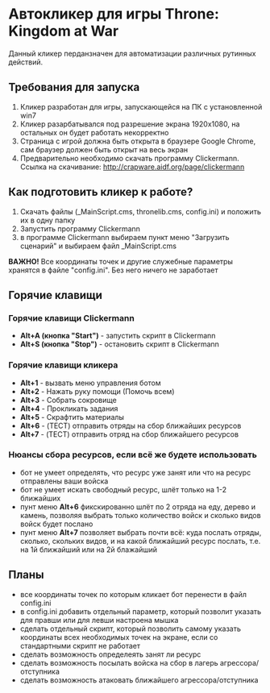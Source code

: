 # **Автокликер для игры Throne: Kingdom at War**

Данный кликер перданзначен для автоматизации различных рутинных действий.

## **Требования для запуска**

1. Кликер разработан для игры, запускающейся на ПК с установленной win7
2. Кликер разарбатывался под разрешение экрана 1920х1080, на остальных он будет работать некорректно
3. Страница с игрой должна быть открыта в браузере Google Chrome, сам браузер должен быть открыт на весь экран
3. Предварительно необходимо скачать программу Clickermann. 
Ссылка на скачивание: http://crapware.aidf.org/page/clickermann


## **Как подготовить кликер к работе?**
1. Скачать файлы (_MainScript.cms, thronelib.cms, config.ini) и положить их в одну папку
2. Запустить программу Clickermann
3. в программе Clickermann выбираем пункт меню "Загрузить сценарий" и выбираем файл _MainScript.cms

**ВАЖНО!** Все координаты точек и другие служебные параметры хранятся в файле "config.ini". Без него ничего не заработает

## **Горячие клавищи**

### **Горячие клавищи Clickermann**
- **Alt+A (кнопка "Start")** - запустить скрипт в Clickermann
- **Alt+S (кнопка "Stop")** - остановить скрипт в Clickermann

### **Горячие клавищи кликера**
- **Alt+1** - вызвать меню управления ботом
- **Alt+2** - Нажать руку помощи (Помочь всем)
- **Alt+3** - Собрать сокровище
- **Alt+4** - Прокликать задания
- **Alt+5** - Скрафтить материалы
- **Alt+6** - (ТЕСТ) отправить отряды на сбор ближайших ресурсов
- **Alt+7** - (ТЕСТ) отправить отряд на сбор ближайшего ресурсов

### **Нюансы сбора ресурсов, если всё же будете использовать**
- бот не умеет определять, что ресурс уже занят или что на ресурс отправлены ваши войска
- бот не умеет искать свободный ресурс, шлёт только на 1-2 ближайших
- пунт меню **Alt+6** фикскированно шлёт по 2 отряда на еду, дерево и камень, позволяя выбрать только количество войск и сколько видов войск будет послано
- пунт меню **Alt+7** позволяет выбрать почти всё: куда послать отряды, сколько, скольких видов, и на какой ближайший ресурс послать, т.е. на 1й ближайший или на 2й блажайший

## **Планы**
 - все координаты точек по которым кликает бот перенести в файл config.ini
 - в config.ini добавить отдельный параметр, который позволит указать для правши или для левши настроена мышка
 - сделать отдельный скрипт, который позволить самому указать координаты всех необходимых точек на экране, если со стандартными скрипт не работает
 - сделать возможность определеять занят ли ресурс
 - сделать возможность посылать войска на сбор в лагерь агрессора/отступника
 - сделать возможность атаковать ближайшего агрессора/отступника
 